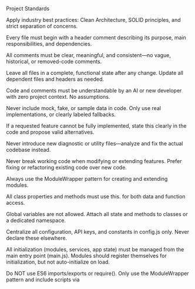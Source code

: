 Project Standards

Apply industry best practices: Clean Architecture, SOLID principles, and strict separation of concerns.

Every file must begin with a header comment describing its purpose, main responsibilities, and dependencies.

All comments must be clear, meaningful, and consistent—no vague, historical, or removed-code comments.

Leave all files in a complete, functional state after any change. Update all dependent files and headers as needed.

Code and comments must be understandable by an AI or new developer with zero project context. No assumptions.

Never include mock, fake, or sample data in code. Only use real implementations, or clearly labeled fallbacks.

If a requested feature cannot be fully implemented, state this clearly in the code and propose valid alternatives.

Never introduce new diagnostic or utility files—analyze and fix the actual codebase instead.

Never break working code when modifying or extending features. Prefer fixing or refactoring existing code over new code.

Always use the ModuleWrapper pattern for creating and extending modules.

All class properties and methods must use this. for both data and function access.

Global variables are not allowed. Attach all state and methods to classes or a dedicated namespace.

Centralize all configuration, API keys, and constants in config.js only. Never declare these elsewhere.

All initialization (modules, services, app state) must be managed from the main entry point (main.js). Modules should register themselves for initialization, but not auto-initialize on load.

Do NOT use ES6 imports/exports or require(). Only use the ModuleWrapper pattern and include scripts via <script> tags. ES6 modules are not allowed.

Declare all dependencies at the top of every module.

Do not alter the script load order. main.js must always serve as the app entry point.

Ask me questions in case of ambiguity or uncertainty. I will provide clarifications and examples as needed.

Always write the whole code. Don't leave it incomplete. If you can't finish the code, explain why and suggest alternatives.

